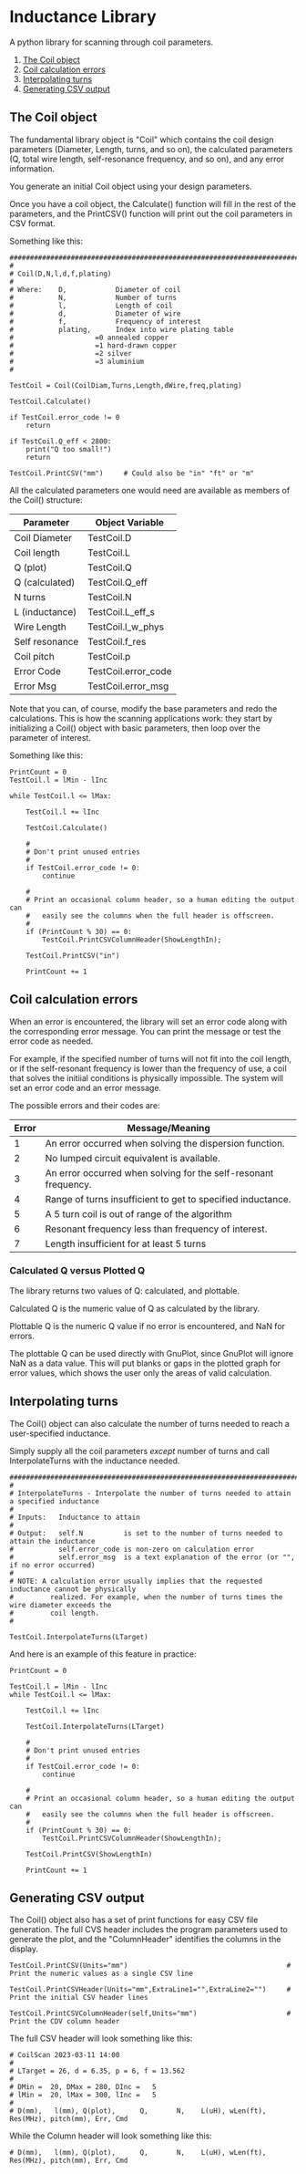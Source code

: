 # Inductance Library

A python library for scanning through coil parameters.

1. [The Coil object](#the-coil-object)
2. [Coil calculation errors](#coil-calculation-errors)
3. [Interpolating turns](#interpolating-turns)
4. [Generating CSV output](#generating-csv-output)

## The Coil object

The fundamental library object is "Coil" which contains the coil design parameters (Diameter, Length,
turns, and so on), the calculated parameters (Q, total wire length, self-resonance frequency, and so on),
and any error information.

You generate an initial Coil object using your design parameters.

Once you have a coil object, the Calculate() function will fill in the rest of the parameters, and the PrintCSV()
function will print out the coil parameters in CSV format.

Something like this:

````
########################################################################################################################
#
# Coil(D,N,l,d,f,plating)
#
# Where:    D,            Diameter of coil
#           N,            Number of turns
#           l,            Length of coil
#           d,            Diameter of wire
#           f,            Frequency of interest
#           plating,      Index into wire plating table
#                    =0 annealed copper
#                    =1 hard-drawn copper
#                    =2 silver
#                    =3 aluminium
#

TestCoil = Coil(CoilDiam,Turns,Length,dWire,freq,plating)

TestCoil.Calculate()

if TestCoil.error_code != 0
    return

if TestCoil.Q_eff < 2800:
    print("Q too small!")
    return

TestCoil.PrintCSV("mm")     # Could also be "in" "ft" or "m"

````

All the calculated parameters one would need are available as members of the Coil() structure:

Parameter   | Object Variable
---|---
Coil Diameter   | TestCoil.D
Coil length     | TestCoil.L
Q (plot)        | TestCoil.Q
Q (calculated)  | TestCoil.Q_eff
N turns         | TestCoil.N
L (inductance)  | TestCoil.L_eff_s
Wire Length     | TestCoil.l_w_phys
Self resonance  | TestCoil.f_res
Coil pitch      | TestCoil.p
Error Code      | TestCoil.error_code
Error Msg       | TestCoil.error_msg     

Note that you can, of course, modify the base parameters and redo the calculations. This is
how the scanning applications work: they start by initializing a Coil() object with basic
parameters, then loop over the parameter of interest.

Something like this:

````
PrintCount = 0
TestCoil.l = lMin - lInc

while TestCoil.l <= lMax:

    TestCoil.l += lInc

    TestCoil.Calculate()

    #
    # Don't print unused entries
    #
    if TestCoil.error_code != 0:
        continue

    #
    # Print an occasional column header, so a human editing the output can
    #   easily see the columns when the full header is offscreen.
    #
    if (PrintCount % 30) == 0:
        TestCoil.PrintCSVColumnHeader(ShowLengthIn);

    TestCoil.PrintCSV("in")

    PrintCount += 1

````


## Coil calculation errors

When an error is encountered, the library will set an error code along with
the corresponding error message. You can print the message or test the error
code as needed.

For example, if the specified number of turns will not fit into the
coil length, or if the self-resonant frequency is lower than the frequency
of use, a coil that solves the initiial conditions is physically
impossible. The system will set an error code and an error message.

The possible errors and their codes are:

Error | Message/Meaning
---|---
1   | An error occurred when solving the dispersion function.
2   | No lumped circuit equivalent is available.
3   | An error occurred when solving for the self-resonant frequency.
4   | Range of turns insufficient to get to specified inductance.
5   | A 5 turn coil is out of range of the algorithm
6   | Resonant frequency less than frequency of interest.
7   | Length insufficient for at least 5 turns


### Calculated Q versus Plotted Q

The library returns two values of Q: calculated, and plottable.

Calculated Q is the numeric value of Q as calculated by the library.

Plottable Q is the numeric Q value if no error is encountered, and NaN for errors.

The plottable Q can be used directly with GnuPlot, since GnuPlot will ignore
NaN as a data value. This will put blanks or gaps in the plotted graph for 
error values, which shows the user only the areas of valid calculation.

## Interpolating turns

The Coil() object can also calculate the number of turns needed to reach a user-specified inductance.

Simply supply all the coil parameters *except* number of turns and call InterpolateTurns with the
inductance needed.


````
####################################################################################################################
#
# InterpolateTurns - Interpolate the number of turns needed to attain a specified inductance
#
# Inputs:   Inductance to attain
#
# Output:   self.N          is set to the number of turns needed to attain the inductance
#           self.error_code is non-zero on calculation error
#           self.error_msg  is a text explanation of the error (or "", if no error occurred)
#
# NOTE: A calculation error usually implies that the requested inductance cannot be physically
#         realized. For example, when the number of turns times the wire diameter exceeds the
#         coil length.
#

TestCoil.InterpolateTurns(LTarget)
````

And here is an example of this feature in practice:

````
PrintCount = 0

TestCoil.l = lMin - lInc
while TestCoil.l <= lMax:

    TestCoil.l += lInc

    TestCoil.InterpolateTurns(LTarget)

    #
    # Don't print unused entries
    #
    if TestCoil.error_code != 0:
        continue

    #
    # Print an occasional column header, so a human editing the output can
    #   easily see the columns when the full header is offscreen.
    #
    if (PrintCount % 30) == 0:
        TestCoil.PrintCSVColumnHeader(ShowLengthIn);

    TestCoil.PrintCSV(ShowLengthIn)

    PrintCount += 1
````




## Generating CSV output

The Coil() object also has a set of print functions for easy CSV file generation. The full CVS header includes the
program parameters used to generate the plot, and the "ColumnHeader" identifies the columns in the display.

````
TestCoil.PrintCSV(Units="mm")                                       # Print the numeric values as a single CSV line

TestCoil.PrintCSVHeader(Units="mm",ExtraLine1="",ExtraLine2="")     # Print the initial CSV header lines

TestCoil.PrintCSVColumnHeader(self,Units="mm")                      # Print the CDV column header
````

The full CSV header will look something like this:

````
# CoilScan 2023-03-11 14:00
#
# LTarget = 26, d = 6.35, p = 6, f = 13.562
#
# DMin =  20, DMax = 280, DInc =   5
# lMin =  20, lMax = 300, lInc =   5
#
# D(mm),   l(mm), Q(plot),      Q,       N,    L(uH), wLen(ft), Res(MHz), pitch(mm), Err, Cmd
````

While the Column header will look something like this:

````
# D(mm),   l(mm), Q(plot),      Q,       N,    L(uH), wLen(ft), Res(MHz), pitch(mm), Err, Cmd
````